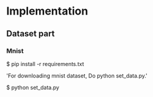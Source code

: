 # Implementation

## Dataset part

### Mnist
$ pip install -r requirements.txt

'For downloading mnist dataset, Do python set_data.py.'

$ python set_data.py